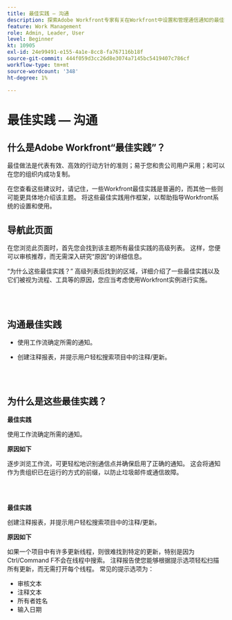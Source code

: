```yaml
---
title: 最佳实践 — 沟通
description: 探索Adobe Workfront专家有关在Workfront中设置和管理通信通知的最佳实践建议。
feature: Work Management
role: Admin, Leader, User
level: Beginner
kt: 10905
exl-id: 24e99491-e155-4a1e-8cc8-fa767116b18f
source-git-commit: 444f059d3cc26d8e3074a7145bc5419407c786cf
workflow-type: tm+mt
source-wordcount: '348'
ht-degree: 1%

---
```


# 最佳实践 — 沟通

## 什么是Adobe Workfront“最佳实践”？

最佳做法是代表有效、高效的行动方针的准则；易于您和贵公司用户采用；和可以在您的组织内成功复制。

在您查看这些建议时，请记住，一些Workfront最佳实践是普遍的，而其他一些则可能更具体地介绍该主题。 将这些最佳实践用作框架，以帮助指导Workfront系统的设置和使用。

## 导航此页面

在您浏览此页面时，首先您会找到该主题所有最佳实践的高级列表。 这样，您便可以审核推荐，而无需深入研究“原因”的详细信息。

“为什么这些最佳实践？” 高级列表后找到的区域，详细介绍了一些最佳实践以及它们被视为流程、工具等的原因，您应当考虑使用Workfront实例进行实施。

</br>
</br>

## 沟通最佳实践

* 使用工作流确定所需的通知。

* 创建注释报表，并提示用户轻松搜索项目中的注释/更新。

</br>
</br>

## 为什么是这些最佳实践？

**最佳实践**

使用工作流确定所需的通知。

**原因如下**

逐步浏览工作流，可更轻松地识别通信点并确保启用了正确的通知。 这会将通知作为贵组织已在运行的方式的前缀，以防止垃圾邮件或通信故障。

</br>
</br>


**最佳实践**

创建注释报表，并提示用户轻松搜索项目中的注释/更新。



**原因如下**

如果一个项目中有许多更新线程，则很难找到特定的更新，特别是因为Ctrl/Command F不会在线程中搜索。 注释报告使您能够根据提示选项轻松扫描所有更新，而无需打开每个线程。 常见的提示选项为：

* 审核文本
* 注释文本
* 所有者姓名
* 输入日期
